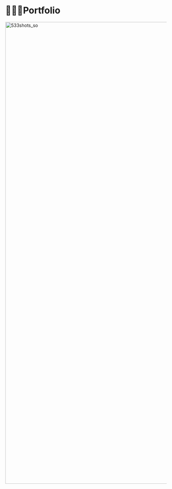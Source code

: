 # 👨🏻‍💻Portfolio

<img width="1920" height="1440" alt="533shots_so" src="https://github.com/user-attachments/assets/505927ae-8906-434a-b139-26bee91cc4c9" />

